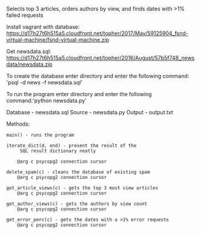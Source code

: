 Selects top 3 articles, orders authors by view,
 and finds dates with >1% failed requests

Install vagrant with database:
https://d17h27t6h515a5.cloudfront.net/topher/2017/May/59125904_fsnd-virtual-machine/fsnd-virtual-machine.zip

Get newsdata.sql:
https://d17h27t6h515a5.cloudfront.net/topher/2016/August/57b5f748_newsdata/newsdata.zip

To create the database enter directory and enter 
 the following command: 'psql -d news -f newsdata.sql'

To run the program enter directory and enter 
 the following command:'python newsdata.py'

Database - newsdata.sql
Source - newsdata.py
Output - output.txt

Methods: 

	main() - runs the program

	iterate_dict(d, end) - present the result of the
		 SQL result dictionary neatly

		@arg c psycopg2 connection cursor

	delete_spam(c) - cleans the database of existing spam
		@arg c psycopg2 connection cursor

	get_article_views(c) - gets the top 3 most view articles
		@arg c psycopg2 connection cursor

	get_author_views(c) - gets the authors by view count
		@arg c psycopg2 connection cursor

	get_error_perc(c) - gets the dates with a >1% error requests
		@arg c psycopg2 connection cursor